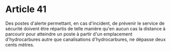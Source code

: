 # Article 41

Des postes d'alerte permettant, en cas d'incident, de prévenir le service de sécurité doivent être répartis de telle manière qu'en aucun cas la distance à parcourir pour atteindre un poste à partir d'un emplacement d'hydrocarbures autre que canalisations d'hydrocarbures, ne dépasse deux cents mètres.

